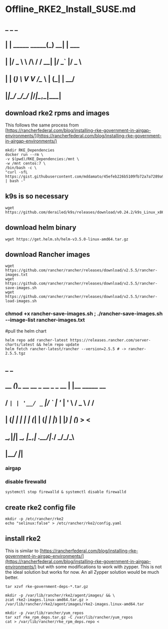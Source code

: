 # Offline\_RKE2\_Install\_SUSE.md

## \_ \_ \_

## \| \| \_\_\_\_\_ \_\_\_\_\_\(\_\) \_\_\| \| \_\_\_

## \| \|/ \_ \ \ /\ / / \_\_\| \|/ \_\` \|/ \_ \

## \| \| \(_\) \ V V /\__ \ \| \(\_\| \| \_\_/

## \|_\|\_**/ \_/\_/ \|**_/_\|\__,\_\|\_\_\_\|

## download rke2 rpms and images

This follows the same process from [https://rancherfederal.com/blog/installing-rke-government-in-airgap-environments/](https://rancherfederal.com/blog/installing-rke-government-in-airgap-environments/)

```text
mkdir RKE_Dependencies
docker run --rm \
-v $(pwd)/RKE_Dependencies:/mnt \
-w /mnt centos:7 \
/bin/bash -c \
"curl -sfL https://gist.githubusercontent.com/mddamato/45efeb226b5109fb72a7a7289a943bf3/raw | bash -"
```

## k9s is so necessary

```text
wget https://github.com/derailed/k9s/releases/download/v0.24.2/k9s_Linux_x86_64.tar.gz
```

## download helm binary

```text
wget https://get.helm.sh/helm-v3.5.0-linux-amd64.tar.gz
```

## download Rancher images

```text
wget https://github.com/rancher/rancher/releases/download/v2.5.5/rancher-images.txt
wget https://github.com/rancher/rancher/releases/download/v2.5.5/rancher-save-images.sh
wget https://github.com/rancher/rancher/releases/download/v2.5.5/rancher-load-images.sh
```

### chmod +x rancher-save-images.sh ; ./rancher-save-images.sh --image-list rancher-images.txt

\#pull the helm chart

```text
helm repo add rancher-latest https://releases.rancher.com/server-charts/latest && helm repo update
helm fetch rancher-latest/rancher --version=2.5.5 # -> rancher-2.5.5.tgz
```

## \_ \_

## \_\_ _\(_\)\_ \_\_ \_\_ \_ \_\_ \_ \_ \_\_ \| \|\_\_ \_\_\_\_\_ \_\_

## / _`| | '__/ _` \|/ \` \| '_ \| ' \ / \_ \ / /

## \| \(_\| \| \| \| \| \(_\| \| \(_\| \| \|_\) \| \|_\) \| \(_\) &gt; &lt;

## \__,_\|_\|_\| \__, \|\__,_\| .\_\_/\|_.**/ \_**/\_/\_\

## \|\_\__/ \|_\|

### airgap

### disable firewalld

```text
systemctl stop firewalld & systemctl disable firewalld
```

## create rke2 config file

```text
mkdir -p /etc/rancher/rke2
echo "selinux:false" > /etc/rancher/rke2/config.yaml
```

## install rke2

This is similar to [https://rancherfederal.com/blog/installing-rke-government-in-airgap-environments/](https://rancherfederal.com/blog/installing-rke-government-in-airgap-environments/) but with some modifications to work with zypper. This is not the ideal solution but works for now. An all Zypper solution would be much better.

```text
tar xzvf rke-government-deps-*.tar.gz

mkdir -p /var/lib/rancher/rke2/agent/images/ && \
zcat rke2-images.linux-amd64.tar.gz > /var/lib/rancher/rke2/agent/images/rke2-images.linux-amd64.tar

mkdir -p /var/lib/rancher/yum_repos
tar xzf rke_rpm_deps.tar.gz -C /var/lib/rancher/yum_repos
cat > /var/lib/rancher/rke_rpm_deps.repo <
```

